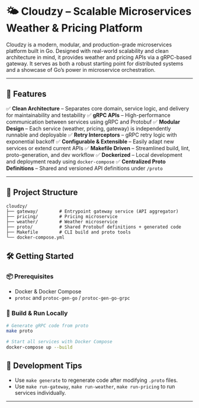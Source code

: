 # 🌤️ Cloudzy – Scalable Microservices Weather & Pricing Platform

Cloudzy is a modern, modular, and production-grade microservices platform built in Go. Designed with real-world scalability and clean architecture in mind, it provides weather and pricing APIs via a gRPC-based gateway. It serves as both a robust starting point for distributed systems and a showcase of Go’s power in microservice orchestration.

---

## 🚀 Features

✅ **Clean Architecture** – Separates core domain, service logic, and delivery for maintainability and testability
✅ **gRPC APIs** – High-performance communication between services using gRPC and Protobuf
✅ **Modular Design** – Each service (weather, pricing, gateway) is independently runnable and deployable
✅ **Retry Interceptors** – gRPC retry logic with exponential backoff
✅ **Configurable & Extensible** – Easily adapt new services or extend current APIs
✅ **Makefile Driven** – Streamlined build, lint, proto-generation, and dev workflow
✅ **Dockerized** – Local development and deployment ready using `docker-compose`
✅ **Centralized Proto Definitions** – Shared and versioned API definitions under `/proto`

---

## 📁 Project Structure

```
cloudzy/
├── gateway/        # Entrypoint gateway service (API aggregator)
├── pricing/        # Pricing microservice
├── weather/        # Weather microservice
├── proto/          # Shared Protobuf definitions + generated code
├── Makefile        # CLI build and proto tools
└── docker-compose.yml
```

## 🛠️ Getting Started

### 📦 Prerequisites

- Docker & Docker Compose
- `protoc` and `protoc-gen-go` / `protoc-gen-go-grpc`

### 🔧 Build & Run Locally

```bash
# Generate gRPC code from proto
make proto

# Start all services with Docker Compose
docker-compose up --build
```

## 🧰 Development Tips

- Use `make generate` to regenerate code after modifying `.proto` files.
- Use `make run-gateway`, `make run-weather`, `make run-pricing` to run services individually.

---
